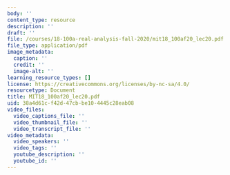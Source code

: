 ```yaml
---
body: ''
content_type: resource
description: ''
draft: ''
file: /courses/18-100a-real-analysis-fall-2020/mit18_100af20_lec20.pdf
file_type: application/pdf
image_metadata:
  caption: ''
  credit: ''
  image-alt: ''
learning_resource_types: []
license: https://creativecommons.org/licenses/by-nc-sa/4.0/
resourcetype: Document
title: MIT18_100af20_lec20.pdf
uid: 38a4d61c-f42d-47cb-be10-4445c28eab08
video_files:
  video_captions_file: ''
  video_thumbnail_file: ''
  video_transcript_file: ''
video_metadata:
  video_speakers: ''
  video_tags: ''
  youtube_description: ''
  youtube_id: ''
---
```

